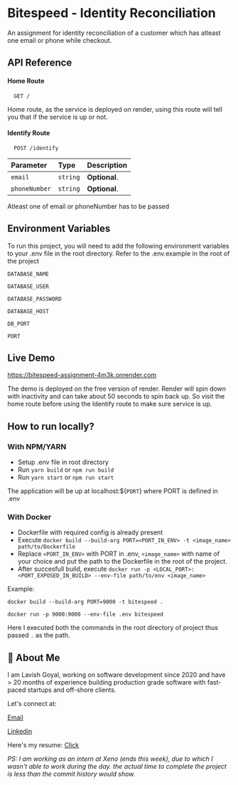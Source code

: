 # Bitespeed - Identity Reconciliation

An assignment for identity reconciliation of a customer which has atleast one email or phone while checkout.

## API Reference

#### Home Route

```http
  GET /
```

Home route, as the service is deployed on render, using this route will tell you that if the service is up or not.

#### Identify Route

```http
  POST /identify
```

| Parameter     | Type     | Description   |
| :------------ | :------- | :------------ |
| `email`       | `string` | **Optional**. |
| `phoneNumber` | `string` | **Optional**. |

Atleast one of email or phoneNumber has to be passed

## Environment Variables

To run this project, you will need to add the following environment variables to your .env file in the root directory. Refer to the .env.example in the root of the project

`DATABASE_NAME`

`DATABASE_USER`

`DATABASE_PASSWORD`

`DATABASE_HOST`

`DB_PORT`

`PORT`

## Live Demo

https://bitespeed-assignment-4m3k.onrender.com

The demo is deployed on the free version of render. Render will spin down with inactivity and can take about 50 seconds to spin back up. So visit the home route before using the Identify route to make sure service is up.

## How to run locally?

### With NPM/YARN

- Setup .env file in root directory
- Run `yarn build` or `npm run build`
- Run `yarn start` or `npm run start`

The application will be up at localhost:${`PORT`} where PORT is defined in .env

### With Docker

- Dockerfile with required config is already present
- Execute `docker build --build-arg PORT=<PORT_IN_ENV> -t <image_name> path/to/Dockerfile`
- Replace `<PORT_IN_ENV>` with PORT in .env, `<image_name>` with name of your choice and put the path to the Dockerfile in the root of the project.
- After succesfull build, execute `docker run -p <LOCAL_PORT>:<PORT_EXPOSED_IN_BUILD> --env-file path/to/env <image_name>`

Example:

`docker build --build-arg PORT=9000 -t bitespeed .`

`docker run -p 9000:9000 --env-file .env bitespeed`

Here I executed both the commands in the root directory of project thus passed `.` as the path.

## 🚀 About Me

I am Lavish Goyal, working on software development since 2020 and have > 20 months of experience building production grade software with fast-paced startups and off-shore clients.

Let's connect at:

[Email](mailto:goellavish10@gmail.com)

[Linkedin](https://linkedin.com/in/goellavish10)

Here's my resume: [Click](https://tinyurl.com/resumelavish)

_PS: I am working as an intern at Xeno (ends this week), due to which I wasn't able to work during the day. the actual time to complete the project is less than the commit history would show._
